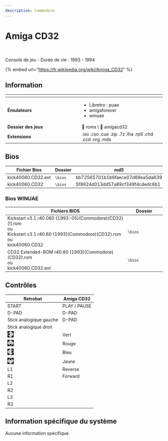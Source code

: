 ```yaml
---
description: Commodore
---
```


# Amiga CD32

<div align="left">

<figure><img src="https://i.imgur.com/IxocfAW.png" alt=""><figcaption></figcaption></figure>

</div>

Console de jeu - Durée de vie : 1993 - 1994

{% embed url="https://fr.wikipedia.org/wiki/Amiga_CD32" %}

## Information

<table data-header-hidden><thead><tr><th width="224"></th><th></th></tr></thead><tbody><tr><td><strong>Émulateurs</strong></td><td><ul><li>Libretro : puae</li><li>amigaforever</li><li>winuae</li></ul></td></tr><tr><td><strong>Dossier des jeux</strong></td><td><span data-gb-custom-inline data-tag="emoji" data-code="1f4c2">📂</span> roms \ <span data-gb-custom-inline data-tag="emoji" data-code="1f4c2">📂</span> amigacd32</td></tr><tr><td><strong>Extensions</strong></td><td>.iso .cso .cue .zip .7z .lha .rp9 .chd .ccd .nrg .mds</td></tr></tbody></table>

## Bios

<table><thead><tr><th width="209.55555555555557">Fichier Bios</th><th width="155">Dossier</th><th>md5</th></tr></thead><tbody><tr><td>kick40060.CD32.ext</td><td><code>\bios</code></td><td>bb72565701b1b6faece07d68ea5da639</td></tr><tr><td>kick40060.CD32</td><td><code>\bios</code></td><td>5f8924d013dd57a89cf349f4cdedc6b1</td></tr></tbody></table>

### Bios WINUAE

<table><thead><tr><th width="588.5555555555555">Fichiers BIOS</th><th width="155">Dossier</th></tr></thead><tbody><tr><td>Kickstart v3.1 r40.060 (1993-05)(Commodore)(CD32)[!].rom<br>ou<br>Kickstart v3.1 r40.60 (1993)(Commodore)(CD32).rom<br>ou<br>kick40060.CD32</td><td><code>\bios</code></td></tr><tr><td>CD32 Extended-ROM r40.60 (1993)(Commodore)(CD32).rom<br>ou<br>kick40060.CD32.ext</td><td><code>\bios</code></td></tr></tbody></table>

## Contrôles

| Retrobat                                          | Amiga CD32   |
| ------------------------------------------------- | ------------ |
| START                                             | PLAY / PAUSE |
| D-PAD                                             | D-PAD        |
| Stick analogique gauche                           | D-PAD        |
| Stick analogique droit                            |              |
| ![](<../../../../.gitbook/assets/image (32).png>) | Vert         |
| ![](<../../../../.gitbook/assets/image (19).png>) | Rouge        |
| ![](<../../../../.gitbook/assets/image (6).png>)  | Bleu         |
| ![](<../../../../.gitbook/assets/image (34).png>) | Jaune        |
| L1                                                | Reverse      |
| R1                                                | Forward      |
| L2                                                |              |
| R2                                                |              |
| L3                                                |              |
| R3                                                |              |

## Information spécifique du système

Aucune information spécifique.
